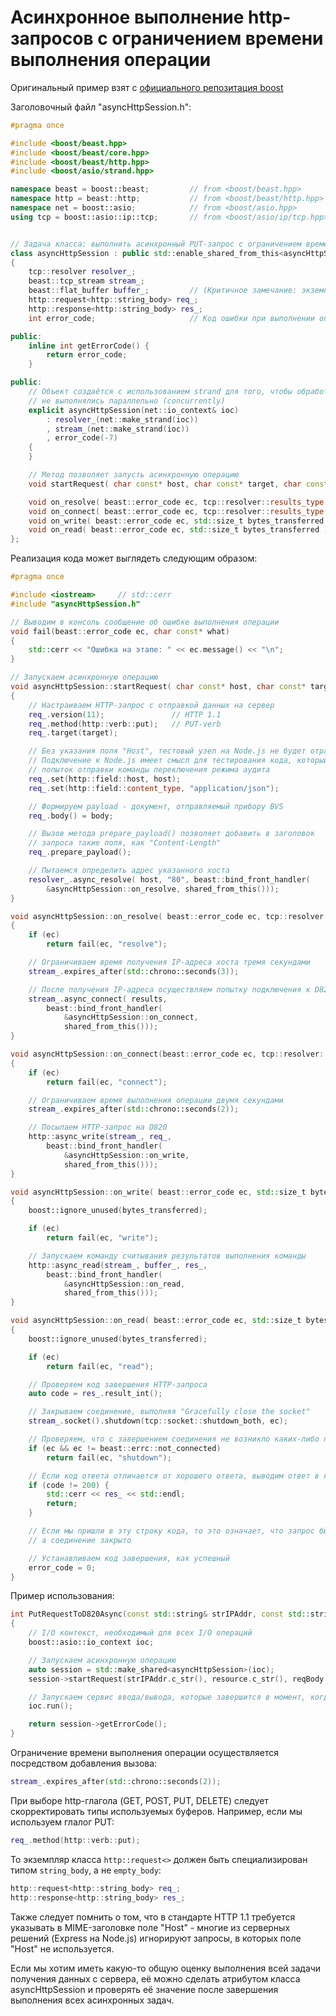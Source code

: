 # Асинхронное выполнение http-запросов с ограничением времени выполнения операции

Оригинальный пример взят с [официального репозитация boost](https://github.com/boostorg/beast/blob/develop/example/http/client/async/http_client_async.cpp)


Заголовочный файл "asyncHttpSession.h":

```cpp
#pragma once

#include <boost/beast.hpp>
#include <boost/beast/core.hpp>
#include <boost/beast/http.hpp>
#include <boost/asio/strand.hpp>

namespace beast = boost::beast;         // from <boost/beast.hpp>
namespace http = beast::http;           // from <boost/beast/http.hpp>
namespace net = boost::asio;            // from <boost/asio.hpp>
using tcp = boost::asio::ip::tcp;       // from <boost/asio/ip/tcp.hpp>


// Задача класса: выполнить асинхронный PUT-запрос с ограничением времени выполнения (time-out)
class asyncHttpSession : public std::enable_shared_from_this<asyncHttpSession>
{
    tcp::resolver resolver_;
    beast::tcp_stream stream_;
    beast::flat_buffer buffer_;         // (Критичное замечание: экземпляр должен быть сохранён между операциями чтения)
    http::request<http::string_body> req_;
    http::response<http::string_body> res_;
    int error_code;                     // Код ошибки при выполнении операции

public:
    inline int getErrorCode() {
        return error_code;
    }

public:
    // Объект создаётся с использованием strand для того, чтобы обработчики событий
    // не выполнялись параллельно (concurrently)
    explicit asyncHttpSession(net::io_context& ioc)
        : resolver_(net::make_strand(ioc))
        , stream_(net::make_strand(ioc))
        , error_code(-7)
    {
    }

    // Метод позволяет запусть асинхронную операцию
    void startRequest( char const* host, char const* target, char const* body);

    void on_resolve( beast::error_code ec, tcp::resolver::results_type results );
    void on_connect( beast::error_code ec, tcp::resolver::results_type::endpoint_type);
    void on_write( beast::error_code ec, std::size_t bytes_transferred );
    void on_read( beast::error_code ec, std::size_t bytes_transferred );
};
```

Реализация кода может выглядеть следующим образом:

```cpp
#pragma once

#include <iostream>     // std::cerr
#include "asyncHttpSession.h"

// Выводим в консоль сообщение об ошибке выполнения операции
void fail(beast::error_code ec, char const* what)
{
    std::cerr << "Ошибка на этапе: " << ec.message() << "\n";
}

// Запускаем асинхронную операцию
void asyncHttpSession::startRequest( char const* host, char const* target, char const* body)
{
    // Настраиваем HTTP-запрос с отправкой данных на сервер
    req_.version(11);               // HTTP 1.1
    req_.method(http::verb::put);   // PUT-verb
    req_.target(target);

    // Без указания поля "Host", тестовый узел на Node.js не будет отрабатывать запрос.
    // Подключение к Node.js имеет смысл для тестирования кода, который выполняет несколько
    // попыток отправки команды переключения режима аудита
    req_.set(http::field::host, host);
    req_.set(http::field::content_type, "application/json");

    // Формируем payload - документ, отправляемый прибору BVS
    req_.body() = body;

    // Вызов метода prepare_payload() позволяет добавить в заголовок
    // запроса такие поля, как "Content-Length"
    req_.prepare_payload();

    // Пытаемся определить адрес указанного хоста
    resolver_.async_resolve( host, "80", beast::bind_front_handler(
        &asyncHttpSession::on_resolve, shared_from_this()));
}

void asyncHttpSession::on_resolve( beast::error_code ec, tcp::resolver::results_type results)
{
    if (ec)
        return fail(ec, "resolve");

    // Ограничиваем время получения IP-адреса хоста тремя секундами
    stream_.expires_after(std::chrono::seconds(3));

    // После получения IP-адреса осуществляем попытку подключения к D820
    stream_.async_connect( results,
        beast::bind_front_handler(
            &asyncHttpSession::on_connect,
            shared_from_this()));
}

void asyncHttpSession::on_connect(beast::error_code ec, tcp::resolver::results_type::endpoint_type)
{
    if (ec)
        return fail(ec, "connect");

    // Ограничиваем время выполнения операции двумя секундами
    stream_.expires_after(std::chrono::seconds(2));

    // Посылаем HTTP-запрос на D820
    http::async_write(stream_, req_,
        beast::bind_front_handler(
            &asyncHttpSession::on_write,
            shared_from_this()));
}

void asyncHttpSession::on_write( beast::error_code ec, std::size_t bytes_transferred)
{
    boost::ignore_unused(bytes_transferred);

    if (ec)
        return fail(ec, "write");

    // Запускаем команду считывания результатов выполнения команды
    http::async_read(stream_, buffer_, res_,
        beast::bind_front_handler(
            &asyncHttpSession::on_read,
            shared_from_this()));
}

void asyncHttpSession::on_read( beast::error_code ec, std::size_t bytes_transferred)
{
    boost::ignore_unused(bytes_transferred);

    if (ec)
        return fail(ec, "read");

    // Проверяем код завершения HTTP-запроса
    auto code = res_.result_int();

    // Закрываем соединение, выполняя "Gracefully close the socket"
    stream_.socket().shutdown(tcp::socket::shutdown_both, ec);

    // Проверяем, что с завершением соединения не возникло каких-либо проблем
    if (ec && ec != beast::errc::not_connected)
        return fail(ec, "shutdown");

    // Если код ответа отличается от хорошего ответа, выводим ответ в консоль ошибок
    if (code != 200) {
        std::cerr << res_ << std::endl;
        return;
    }

    // Если мы пришли в эту строку кода, то это означает, что запрос был успешно выполнен,
    // а соединение закрыто

    // Устанавливаем код завершения, как успешный
    error_code = 0;
}
```

Пример использования:

```cpp
int PutRequestToD820Async(const std::string& strIPAddr, const std::string& reqBody, const std::string& resource)
{
    // I/O контекст, необходимый для всех I/O операций
    boost::asio::io_context ioc;

    // Запускаем асинхронную операцию
    auto session = std::make_shared<asyncHttpSession>(ioc);
    session->startRequest(strIPAddr.c_str(), resource.c_str(), reqBody.c_str());

    // Запускаем сервис ввода/вывода, которые завершится в момент, когда все асинхронные задачи будут выполнены
    ioc.run();

    return session->getErrorCode();
}
```

Ограничение времени выполнения операции осуществляется посредством добавления вызова:

```cpp
stream_.expires_after(std::chrono::seconds(2));
```

При выборе http-глагола (GET, POST, PUT, DELETE) следует скорректировать типы используемых буферов. Например, если мы используем глалог PUT:

```cpp
req_.method(http::verb::put);
```

То экземпляр класса `http::request<>` должен быть специализирован типом `string_body`, а не `empty_body`:

```cpp
http::request<http::string_body> req_;
http::response<http::string_body> res_;
```

Также следует помнить о том, что в стандарте HTTP 1.1 требуется указывать в MIME-заголовке поле "Host" - многие из серверных решений (Express на Node.js) игнорируют запросы, в которых поле "Host" не используется.

Если мы хотим иметь какую-то общую оценку выполнения всей задачи получения данных с сервера, её можно сделать атрибутом класса asyncHttpSession и проверять её значение после завершения выполнения всех асинхронных задач.
